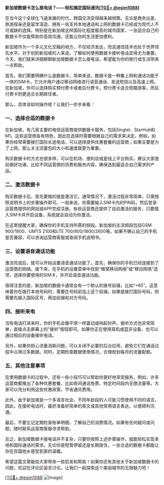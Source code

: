**新加坡数据卡怎么接电话？——轻松搞定国际通讯[[TG💪+ @esim1088](https://t.me/s/esim1088)]**

在当今这个全球化飞速发展的时代，跨国交流变得越来越频繁。无论是商务出差、旅游探亲还是留学深造，拥有一张支持本地通话和上网的数据卡已经成为现代人不可或缺的选择。特别是在新加坡这样国际化程度极高的城市国家，一张适合自己的数据卡不仅能帮助你高效沟通，还能让你的生活更加便利。

新加坡作为一个多元文化交融的地方，不仅经济发达，而且通信技术也处于世界领先水平。对于初到新加坡的人来说，了解如何使用数据卡接听电话显得尤为重要。今天，我们就来详细聊聊新加坡数据卡怎么接电话，希望能为你的旅行或生活带来一点帮助。

首先，我们需要明确什么是数据卡。简单来说，数据卡是一种集上网和通话功能于一体的SIM卡，它允许用户通过移动网络进行语音通话、发送短信以及高速上网。在新加坡，你可以选择购买预付费卡或者后付费卡。预付费卡适合短期游客，而后付费卡则更适合长期居住者。

那么，具体该如何操作呢？让我们一步步来看：

### **一、选择合适的数据卡**
在新加坡，有几家主要的电信运营商提供数据卡服务，包括Singtel、StarHub和M1。这些运营商各有特色，因此在选择时需要根据自己的需求来决定。例如，如果你经常需要拨打国际长途电话，可以选择提供优惠套餐的运营商；如果主要是为了上网，那么关注流量包的大小和速度就更为重要。

购买数据卡的方式也很多样，可以在机场、便利店或是线上平台购买。建议大家提前做好功课，比较不同运营商的资费和服务内容，确保选到最适合自己需求的产品。

### **二、激活数据卡**
购买数据卡后，首先要做的就是激活它。通常情况下，激活过程非常简单，只需按照说明书上的步骤操作即可。一般来说，你需要输入SIM卡内的PIN码，然后登录运营商提供的网站或APP完成注册。有些运营商还提供了自动激活的服务，只要插入SIM卡并开启设备，系统就会自动为你激活。

在这里提醒大家，确保你的手机支持所需的频段。新加坡的主流频段包括GSM 900/1800、UMTS 2100和LTE 700/800/1800/2600等。如果不确认自己的手机是否兼容，可以咨询运营商客服或查阅手机说明书。

### **三、设置语音通话功能**
激活完成后，就可以开始设置语音通话功能了。首先，确保你的手机已经连接到了运营商的网络。接下来，在手机的设置菜单中找到“蜂窝移动网络”或“移动网络”选项，选择你要使用的SIM卡，并开启语音通话功能。

值得注意的是，新加坡的数据卡通常会有一个默认的拨号前缀，比如“+65”。这意味着你在拨打本地号码时，需要在号码前加上这个前缀。如果是拨打国际号码，则需要先输入国际区号，再加前缀和对方号码。

### **四、接听来电**
当有电话打进来时，你的手机会像平常一样震动或响起铃声。接听方式也非常简单，直接点击屏幕上的“接听”按钮即可。如果你正在使用耳机或蓝牙设备，也可以通过相应的设备接听电话。

另外，如果你担心流量消耗问题，可以关闭不必要的后台应用，避免它们在通话过程中占用过多数据。同时，定期检查数据使用情况，合理规划每月的流量配额。

### **五、其他注意事项**
在使用数据卡的过程中，还有一些小技巧可以帮助你更好地享受服务。例如，许多运营商都推出了各种优惠套餐，比如夜间通话免费、特定时间段内无限流量等。大家可以充分利用这些优惠政策，节省通讯费用。

此外，由于新加坡是一个多语言社会，不同年龄段的人可能习惯使用不同的语言。因此，在接听电话时，最好准备好简单的英文或其他常用语言表达，以便顺利沟通。

最后，不要忘记定期检查账单明细，了解自己的消费情况。如果有任何疑问或问题，随时联系运营商客服寻求帮助。

总之，新加坡数据卡接电话并不复杂，只要你按照上述步骤操作，就能轻松实现本地和国际通话的需求。无论你是短暂停留还是长期居住，一张合适的数据卡都能让你在异国他乡感受到家的温暖。

希望这篇文章能给大家带来一些启发和帮助！如果你还有其他关于新加坡数据卡的问题，欢迎在评论区留言讨论。让我们一起探索这个美丽城市的无限魅力吧！

[[TG💪+ @esim1088](https://t.me/s/esim1088) ![Image](https://i.postimg.cc/4NQfJmqS/Snipaste-2025-05-13-00-14-12.png)]